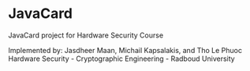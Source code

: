 # JavaCard
JavaCard project for Hardware Security Course

Implemented by: Jasdheer Maan, Michail Kapsalakis, and Tho Le Phuoc
Hardware Security - Cryptographic Engineering - Radboud University
